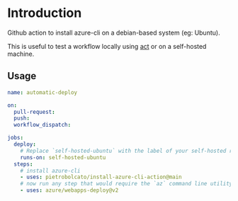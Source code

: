# Introduction

Github action to install azure-cli on a debian-based system (eg: Ubuntu).

This is useful to test a workflow locally using [act](https://github.com/nektos/act) or on a self-hosted machine.

## Usage

```yaml
name: automatic-deploy

on:
  pull-request:
  push:
  workflow_dispatch:

jobs:
  deploy:
    # Replace `self-hosted-ubuntu` with the label of your self-hosted runner(s)
    runs-on: self-hosted-ubuntu
  steps:
    # install azure-cli
    - uses: pietrobolcato/install-azure-cli-action@main
    # now run any step that would require the `az` command line utility, eg:
    - uses: azure/webapps-deploy@v2
```
